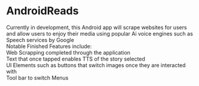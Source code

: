 ﻿# AndroidReads
Currently in development, this Android app will scrape websites for users and allow users to enjoy their media using popular Ai voice engines such as Speech services by Google <br>
Notable Finished Features include:<br>
Web Scrapping completed through the application<br>
Text that once tapped enables TTS of the story selected<br>
UI Elements such as buttons that switch images once they are interacted with<br>
Tool bar to switch Menus

